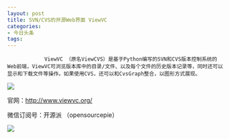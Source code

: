 ```yaml
---
layout: post
title: SVN/CVS的开源Web界面 ViewVC
categories:
- 今日头条
tags:
---
```

				ViewVC （原名ViewCVS）是基于Python编写的SVN和CVS版本控制系统的Web前端，ViewVC可浏览版本库中的目录/文件、以及每个文件的历史版本记录等，同时还可以显示和下载文件等操作。如果使用CVS，还可以和CvsGraph整合，以图形方式展现。

![](http://p1.pstatp.com/large/9d90003799172687c90)

官网：http://www.viewvc.org/

微信订阅号：开源派 （opensourcepie）

![](http://p3.pstatp.com/large/9ce000a0d5b399301c4)